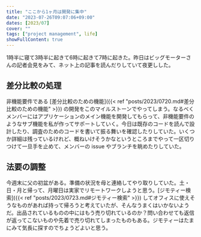 ```yaml
---
title: "ここから1ヶ月は開発に集中"
date: "2023-07-26T09:07:06+09:00"
dates: [2023/07]
cover: ""
tags: ["project management", life]
showFullContent: true
---
```


1時半に寝て3時半に起きて6時に起きて7時に起きた。昨日はビッグモーターさんの記者会見をみて、ネット上の記事を読んだりしていて夜更しした。

## 差分比較の処理

非機能要件である [差分比較のための機能]({{< ref "posts/2023/0720.md#差分比較のための機能" >}}) の開発をこのマイルストーンでやってしまう。なるべくメンバーにはアプリケーションのメイン機能を開発してもらって、非機能要件のようなサブ機能を私が作ってサポートしていく。今日は既存のコードを読んで設計したり、調査のためのコードを書いて振る舞いを確認したりしていた。いくつか詳細は残っているけれど、概ねいけそうかなというところまでやって一区切りつけて一旦手を止めて、メンバーの issue やブランチを眺めたりしていた。

## 法要の調整

今週末に父の初盆がある。準備の状況を母と連絡してやり取りしていた。土・日・月と帰って、月曜日は実家でリモートワークしようと思う。[ジモティー検索]({{< ref "posts/2023/0723.md#ジモティー検索" >}}) してオフィスに使えそうなものがあれば持って帰ろうと考えていたが、そんなうまくはいかないようだ。出品されているものの中にはもう売り切れているのか？問い合わせても返信が返ってこないものや先着で売り切れてしまったものもある。ジモティーはたまにみて気長に探すのでちょうどよいと思う。
